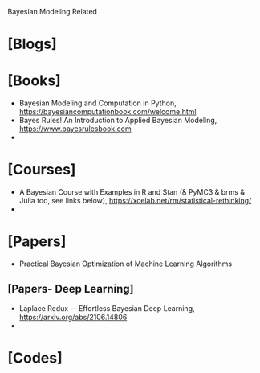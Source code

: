 Bayesian Modeling Related

# [Blogs]

# [Books]
+ Bayesian Modeling and Computation in Python, https://bayesiancomputationbook.com/welcome.html
+ Bayes Rules! An Introduction to Applied Bayesian Modeling, https://www.bayesrulesbook.com
+ 

# [Courses]
+ A Bayesian Course with Examples in R and Stan (& PyMC3 & brms & Julia too, see links below), https://xcelab.net/rm/statistical-rethinking/
+ 

# [Papers]
+ Practical Bayesian Optimization of Machine Learning Algorithms

## [Papers- Deep Learning]
+ Laplace Redux -- Effortless Bayesian Deep Learning, https://arxiv.org/abs/2106.14806
+ 

# [Codes]
